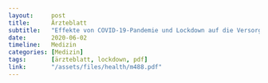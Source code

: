 ```yaml
---
layout:     post
title:      Ärzteblatt
subtitle:   "Effekte von COVID-19-Pandemie und Lockdown auf die Versorgung von Krankenhauspatienten"
date:       2020-06-02
timeline:   Medizin
categories: [Medizin]
tags:       [ärzteblatt, lockdown, pdf]
link:       "/assets/files/health/m488.pdf"
---
```

<object data="{{ page.link }}" style='height:calc(100vh - 400px); width: 100%' type='application/pdf'></object>

